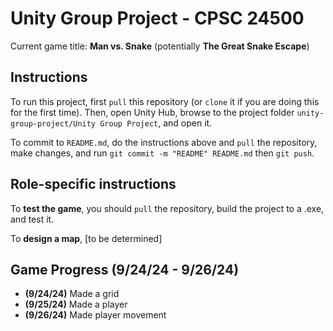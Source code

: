 # Unity Group Project - CPSC 24500

Current game title: **Man vs. Snake** (potentially **The Great Snake Escape**)

## Instructions 
To run this project, first `pull` this repository (or `clone` it if you are doing this for the first time). Then, open Unity Hub, browse to the project folder `unity-group-project/Unity Group Project`, and open it.

To commit to `README.md`, do the instructions above and `pull` the repository, make changes, and run `git commit -m "README" README.md` then `git push`.

## Role-specific instructions 
To **test the game**, you should `pull` the repository, build the project to a .exe, and test it.

To **design a map**, [to be determined]

## Game Progress (9/24/24 - 9/26/24)
- **(9/24/24)** Made a grid 
- **(9/25/24)** Made a player 
- **(9/26/24)** Made player movement 